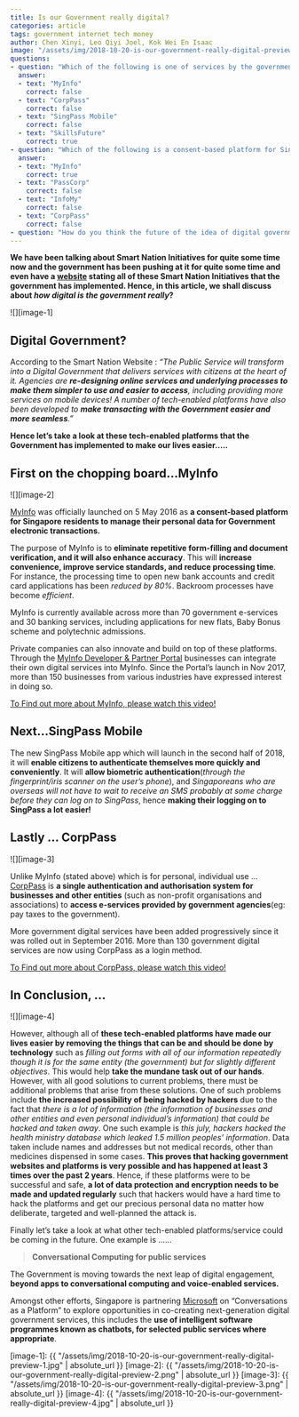 ```yaml
---
title: Is our Government really digital?
categories: article
tags: government internet tech money 
author: Chen Xinyi, Leo Qiyi Joel, Kok Wei En Isaac
image: "/assets/img/2018-10-20-is-our-government-really-digital-preview.png"
questions:
- question: "Which of the following is one of services by the government is not in the article above?"
  answer: 
  - text: "MyInfo"
    correct: false
  - text: "CorpPass"
    correct: false
  - text: "SingPass Mobile"
    correct: false
  - text: "SkillsFuture"
    correct: true
- question: "Which of the following is a consent-based platform for Singapore residents to manage their personal data for Government electronic transactions(stated in the article)?"
  answer: 
  - text: "MyInfo"
    correct: true
  - text: "PassCorp"
    correct: false
  - text: "InfoMy"
    correct: false
  - text: "CorpPass"
    correct: false
- question: "How do you think the future of the idea of digital government would play out?" # open-ended, no answers
---
```


**We have been talking about Smart Nation Initiatives for quite some time now and the government has been pushing at it for quite some time and even have a [website](https://www.smartnation.sg/) stating all of these Smart Nation Initiatives that the government has implemented. Hence, in this article, we shall discuss about *how digital is the government really*?**


![][image-1]

 
## **Digital Government?**

According to the Smart Nation Website : *“The Public Service will transform into a Digital Government that delivers services with citizens at the heart of it. Agencies are **re-designing online services and underlying processes to make them simpler to use and easier to access**, including providing more services on mobile devices! A number of tech-enabled platforms have also been developed to **make transacting with the Government easier and more seamless**.”*


**Hence let’s take a look at these tech-enabled platforms that the Government has implemented to make our lives easier…..**




## First on the chopping board...**MyInfo**


![][image-2]


[MyInfo](https://www.singpass.gov.sg/myinfo/intro) was officially launched on 5 May 2016 as **a consent-based platform for Singapore residents to manage their personal data for Government electronic transactions.**

The purpose of MyInfo is to **eliminate repetitive form-filling and document verification, and it will also enhance accuracy**. This will **increase convenience, improve service standards, and reduce processing time**. For instance, the processing time to open new bank accounts and credit card applications has been *reduced by 80%*. Backroom processes have become *efficient*.

MyInfo is currently available across more than 70 government e-services and 30 banking services, including applications for new flats, Baby Bonus scheme and polytechnic admissions.

Private companies can also innovate and build on top of these platforms. Through the [MyInfo Developer & Partner Portal](https://myinfo-api.app.gov.sg/) businesses can integrate their own digital services into MyInfo. Since the Portal’s launch in Nov 2017, more than 150 businesses from various industries have expressed interest in doing so.


[To Find out more about MyInfo, please watch this video!](https://youtu.be/bdiSXeQ2i5s)


## Next...**SingPass Mobile**

The new SingPass Mobile app which will launch in the second half of 2018, it will **enable citizens to authenticate themselves more quickly and conveniently**. It will **allow biometric authentication**(*through the fingerprint/iris scanner on the user’s phone*), and *Singaporeans who are overseas will not have to wait to receive an SMS probably at some charge before they can log on to SingPass*, hence **making their logging on to SingPass a lot easier!** 



## Lastly ... **CorpPass**


![][image-3]


Unlike MyInfo (stated above) which is for personal, individual use … [CorpPass](https://www.corppass.gov.sg/cpauth/login/homepage?TAM_OP=login) is **a single authentication and authorisation system for businesses and other entities** (such as non-profit organisations and associations) to **access e-services provided by government agencies**(eg: pay taxes to the government). 

More government digital services have been added progressively since it was rolled out in September 2016. More than 130 government digital services are now using CorpPass as a login method.


[To Find out more about CorpPass, please watch this video!](https://youtu.be/ifwp4kfYXCk)


## **In Conclusion, ...**


![][image-4]


However, although all of **these tech-enabled platforms have made our lives easier by removing the things that can be and should be done by technology** such as *filling out forms with all of our information repeatedly though it is for the same entity (the government) but for slightly different objectives*. This would help **take the mundane task out of our hands**. However, with all good solutions to current problems, there must be additional problems that arise from these solutions. One of such problems include **the increased possibility of being hacked by hackers** due to the fact that *there is a lot of information (the information of businesses and other entities and even personal individual’s information) that could be hacked and taken away*. One such example is *this july, hackers hacked the health ministry database which leaked 1.5 million peoples’ information*. Data taken include names and addresses but not medical records, other than medicines dispensed in some cases. **This proves that hacking government websites and platforms is very possible and has happened at least 3 times over the past 2 years**. Hence, if these platforms were to be successful and safe, **a lot of data protection and encryption needs to be made and updated regularly** such that hackers would have a hard time to hack the platforms and get our precious personal data no matter how deliberate, targeted and well-planned the attack is. 


Finally let’s take a look at what other tech-enabled platforms/service could be coming in the future. One example is …… 

> **Conversational Computing for public services**


The Government is moving towards the next leap of digital engagement, **beyond apps to conversational computing and voice-enabled services.**

Amongst other efforts, Singapore is partnering [Microsoft](https://news.microsoft.com/en-sg/2016/07/12/singapore-to-explore-next-generation-digital-government-services-with-conversations-as-a-platform-proof-of-concept/#sm.0000168ag6odescnwuqg8rae7pzhe) on “Conversations as a Platform” to explore opportunities in co-creating next-generation digital government services, this includes the **use of intelligent software programmes known as chatbots, for selected public services where appropriate**.


[image-1]: {{ "/assets/img/2018-10-20-is-our-government-really-digital-preview-1.jpg" | absolute_url }}
[image-2]: {{ "/assets/img/2018-10-20-is-our-government-really-digital-preview-2.png" | absolute_url }}
[image-3]: {{ "/assets/img/2018-10-20-is-our-government-really-digital-preview-3.png" | absolute_url }}
[image-4]: {{ "/assets/img/2018-10-20-is-our-government-really-digital-preview-4.jpg" | absolute_url }}